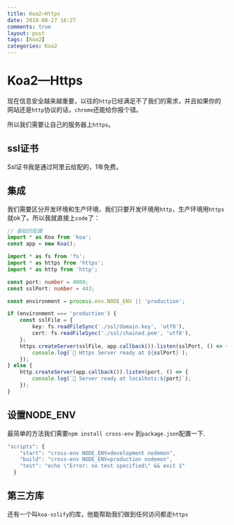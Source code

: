 ```yaml
---
title: Koa2—Https
date: 2018-08-27 16:27
comments: true
layout: post
tags: [Koa2]
categories: Koa2
---
```

# Koa2—Https
现在信息安全越来越重要，以往的`http`已经满足不了我们的需求，并且如果你的网站还是`http`协议的话，`chrome`还能给你报个错。

所以我们需要让自己的服务器上`https`。

## ssl证书
Ssl证书我是通过阿里云给配的，1年免费。

## 集成
我们需要区分开发环境和生产环境，我们只要开发环境用`http`，生产环境用`https`就ok了。所以我就直接上`code`了：
```typescript
// 基础的配置
import * as Koa from 'koa';
const app = new Koa();
```
<!--more-->
```typescript
import * as fs from 'fs';
import * as https from 'https';
import * as http from 'http';

const port: number = 4000;
const sslPort: number = 443;

const environment = process.env.NODE_ENV || 'production';

if (environment === 'production') {
	const sslFile = {
		key: fs.readFileSync('./ssl/domain.key', 'utf8'),
		cert: fs.readFileSync('./ssl/chained.pem', 'utf8'),
	};
	https.createServer(sslFile, app.callback()).listen(sslPort, () => {
		console.log(`🚀 Https Server ready at ${sslPort}`);
	});
} else {
	http.createServer(app.callback()).listen(port, () => {
		console.log(`🚀 Server ready at localhots:${port}`);
	});
}

```
## 设置NODE_ENV
最简单的方法我们需要`npm install cross-env`
到`package.json`配置一下.
```typescript
"scripts": {
    "start": "cross-env NODE_ENV=development nodemon",
    "build": "cross-env NODE_ENV=production nodemon",
    "test": "echo \"Error: no test specified\" && exit 1"
  }
```
## 第三方库

还有一个叫`koa-sslify`的库，他能帮助我们做到任何访问都走`https`